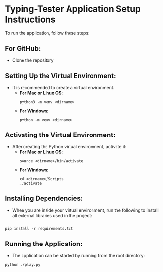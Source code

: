 # Typing-Tester Application Setup Instructions

To run the application, follow these steps:

## For GitHub:
- Clone the repository 

## Setting Up the Virtual Environment:
- It is recommended to create a virtual environment.
  - **For Mac or Linux OS**:
    ```
    python3 -m venv <dirname>
    ```
  - **For Windows**:
    ```
    python -m venv <dirname>
    ```

## Activating the Virtual Environment:
- After creating the Python virtual environment, activate it:
  - **For Mac or Linux OS**:
    ```
    source <dirname>/bin/activate
    ```
  - **For Windows**:
    ```
    cd <dirname>/Scripts
    ./activate
    ```

## Installing Dependencies:
- When you are inside your virtual environment, run the following to install all external libraries used in the project:
```

pip install -r requirements.txt
```


## Running the Application:
- The application can be started by running from the root directory:

```
python ./play.py
```
